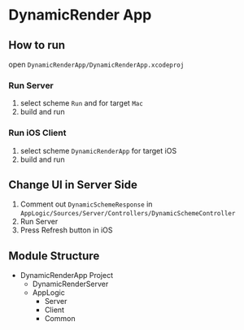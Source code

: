 # DynamicRender App

## How to run
open `DynamicRenderApp/DynamicRenderApp.xcodeproj`

### Run Server
1. select scheme `Run` and for target `Mac`
2. build and run

### Run iOS Client
1. select scheme `DynamicRenderApp` for target iOS
2. build and run

## Change UI in Server Side
1. Comment out `DynamicSchemeResponse` in `AppLogic/Sources/Server/Controllers/DynamicSchemeController` 
2. Run Server 
3. Press Refresh button in iOS

## Module Structure
- DynamicRenderApp Project
	- DynamicRenderServer
	- AppLogic
		- Server 
		- Client
		- Common
